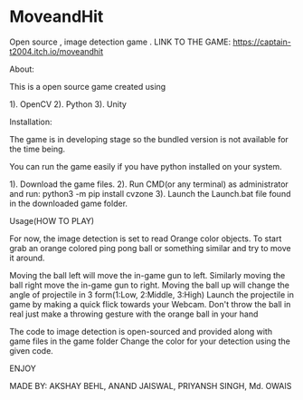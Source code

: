 # MoveandHit
Open source , image detection game .
LINK TO THE GAME: https://captain-t2004.itch.io/moveandhit

About:

This is a open source game created using

1). OpenCV 2). Python 3). Unity

Installation:

The game is in developing stage so the bundled version is not available for the time being.

You can run the game easily if you have python installed on your system.

1). Download the game files. 2). Run CMD(or any terminal) as administrator and run: python3 -m pip install cvzone 3). Launch the Launch.bat file found in the downloaded game folder.

Usage(HOW TO PLAY)

For now, the image detection is set to read Orange color objects. To start grab an orange colored ping pong ball or something similar and try to move it around.

Moving the ball left will move the in-game gun to left. Similarly moving the ball right move the in-game gun to right. Moving the ball up will change the angle of projectile in 3 form(1:Low, 2:Middle, 3:High) Launch the projectile in game by making a quick flick towards your Webcam. Don't throw the ball in real just make a throwing gesture with the orange ball in your hand

The code to image detection is open-sourced and provided along with game files in the game folder Change the color for your detection using the given code.

ENJOY

MADE BY: AKSHAY BEHL, ANAND JAISWAL, PRIYANSH SINGH, Md. OWAIS
